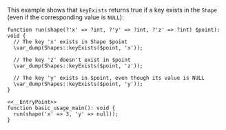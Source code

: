This example shows that `keyExists` returns true if a key exists in the `Shape` (even if the corresponding value is `NULL`):

```basic-usage.php
function run(shape(?'x' => ?int, ?'y' => ?int, ?'z' => ?int) $point): void {
  // The key 'x' exists in Shape $point
  \var_dump(Shapes::keyExists($point, 'x'));

  // The key 'z' doesn't exist in $point
  \var_dump(Shapes::keyExists($point, 'z'));

  // The key 'y' exists in $point, even though its value is NULL
  \var_dump(Shapes::keyExists($point, 'y'));
}

<<__EntryPoint>>
function basic_usage_main(): void {
  run(shape('x' => 3, 'y' => null));
}
```
